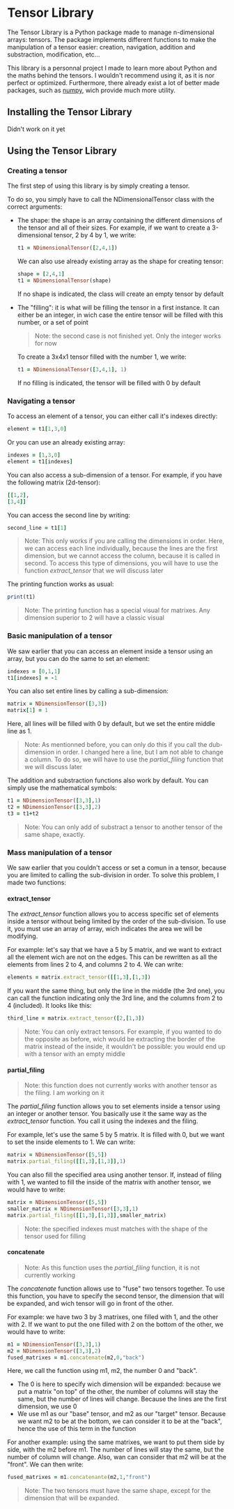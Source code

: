 # Tensor Library

The Tensor Library is a Python package made to manage n-dimensional arrays: tensors. The package implements different functions to make the manipulation of a tensor easier: creation, navigation, addition and substraction, modification, etc...

This library is a personnal project I made to learn more about Python and the maths behind the tensors. I wouldn't recommend using it, as it is nor perfect or optimized. Furthermore, there already exist a lot of better made packages, such as [numpy](numpy.org), wich provide much more utility.

## Installing the Tensor Library

Didn't work on it yet

## Using the Tensor Library

### Creating a tensor

The first step of using this library is by simply creating a tensor.

To do so, you simply have to call the NDimensionalTensor class with the correct arguments:

- The shape: the shape is an array containing the different dimensions of the tensor and all of their sizes. For example, if we want to create a 3-dimensional tensor, 2 by 4 by 1, we write:
  ```ruby
  t1 = NDimensionalTensor([2,4,1])
  ```
  We can also use already existing array as the shape for creating tensor:
  ```ruby
  shape = [2,4,1]
  t1 = NDimensionalTensor(shape)
  ```
  If no shape is indicated, the class will create an empty tensor by default 
- The "filling": it is what will be filling the tensor in a first instance. It can either be an integer, in wich case the entire tensor will be filled with this number, or a set of point
  > Note: the second case is not finished yet. Only the integer works for now
  
  To create a 3x4x1 tensor filled with the number 1, we write:
  ```ruby
  t1 = NDimensionalTensor([3,4,1], 1)
  ```
  If no filling is indicated, the tensor will be filled with 0 by default

### Navigating a tensor

To access an element of a tensor, you can either call it's indexes directly:
```ruby
element = t1[1,3,0]
```
Or you can use an already existing array:
```ruby
indexes = [1,3,0]
element = t1[indexes]
```
You can also access a sub-dimension of a tensor. For example, if you have the following matrix (2d-tensor):
```ruby
[[1,2],
[3,4]]
```
You can access the second line by writing:
```ruby
second_line = t1[1]
```
> Note: This only works if you are calling the dimensions in order. Here, we can access each line individually, because the lines are the first dimension, but we cannot access the column, because it is called in second.
> To access this type of dimensions, you will have to use the function *extract_tensor* that we will discuss later

The printing function works as usual:
```ruby
print(t1)
```
> Note: The printing function has a special visual for matrixes. Any dimension superior to 2 will have a classic visual

### Basic manipulation of a tensor

We saw earlier that you can access an element inside a tensor using an array, but you can do the same to set an element:
```ruby
indexes = [0,1,1]
t1[indexes] = -1
```
You can also set entire lines by calling a sub-dimension:
```ruby
matrix = NDimensionTensor([3,3])
matrix[1] = 1
```
Here, all lines will be filled with 0 by default, but we set the entire middle line as 1.
> Note: As mentionned before, you can only do this if you call the dub-dimension in order. I changed here a line, but I am not able to change a column. To do so, we will have to use the *partial_filing* function that we will discuss later

The addition and substraction functions also work by default. You can simply use the mathematical symbols:
```ruby
t1 = NDimensionTensor([3,3],1)
t2 = NDimensionTensor([3,3],2)
t3 = t1+t2
```
> Note: You can only add of substract a tensor to another tensor of the same shape, exactly.

### Mass manipulation of a tensor

We saw earlier that you couldn't access or set a comun in a tensor, because you are limited to calling the sub-division in order. To solve this problem, I made two functions:

#### extract_tensor

The *extract_tensor* function allows you to access specific set of elements inside a tensor without being limited by the order of the sub-division. To use it, you must use an array of array, wich indicates the area we will be modifying. 

For example: let's say that we have a 5 by 5 matrix, and we want to extract all the element wich are not on the edges. This can be rewritten as all the elements from lines 2 to 4, and columns 2 to 4. We can write:
```ruby
elements = matrix.extract_tensor([[1,3],[1,3])
```
If you want the same thing, but only the line in the middle (the 3rd one), you can call the function indicating only the 3rd line, and the columns from 2 to 4 (included). It looks like this:
```ruby
third_line = matrix.extract_tensor([2,[1,3])
```
> Note: You can only extract tensors. For example, if you wanted to do the opposite as before, wich would be extracting the border of the matrix instead of the inside, it wouldn't be possible: you would end up with a tensor with an empty middle

#### partial_filing
> Note: this function does not currently works with another tensor as the filing. I am working on it

The *partial_filing* function allows you to set elements inside a tensor using an integer or another tensor. You basically use it the same way as the *extract_tensor* function. You call it using the indexes and the filing. 

For example, let's use the same 5 by 5 matrix. It is filled with 0, but we want to set the inside elements to 1. We can write:
```ruby
matrix = NDimensionTensor([5,5])
matrix.partial_filing([[1,3],[1,3]],1)
```
You can also fill the specified area using another tensor. If, instead of filing with 1, we wanted to fill the inside of the matrix with another tensor, we would have to write:
```ruby
matrix = NDimensionTensor([5,5])
smaller_matrix = NDimensionTensor([3,3],1)
matrix.partial_filing([[1,3],[1,3]],smaller_matrix)
```
> Note: the specified indexes must matches with the shape of the tensor used for filling

#### concatenate
> Note: As this function uses the *partial_filing* function, it is not currently working

The *concatenate* function allows use to "fuse" two tensors together. To use this function, you have to specify the second tensor, the dimension that will be expanded, and wich tensor will go in front of the other.

For example: we have two 3 by 3 matrixes, one filled with 1, and the other with 2. If we want to put the one filled with 2 on the bottom of the other, we would have to write:
```ruby
m1 = NDimensionTensor([3,3],1)
m2 = NDimensionTensor([3,3],2)
fused_matrixes = m1.concatenate(m2,0,"back")
```
Here, we call the function using m1, m2, the number 0 and "back".
- The 0 is here to specify wich dimension will be expanded: because we put a matrix "on top" of the other, the number of columns will stay the same, but the number of lines will change. Because the lines are the first dimension, we use 0
- We use m1 as our "base" tensor, and m2 as our "target" tensor. Because we want m2 to be at the bottom, we can consider it to be at the "back", hence the use of this term in the function

For another example: using the same matrixes, we want to put them side by side, with the m2 before m1. The number of lines will stay the same, but the number of column will change. Also, wan can consider that m2 will be at the "front". We can then write:
```ruby
fused_matrixes = m1.concatenante(m2,1,"front")
```
> Note: The two tensors must have the same shape, except for the dimension that will be expanded.
    
